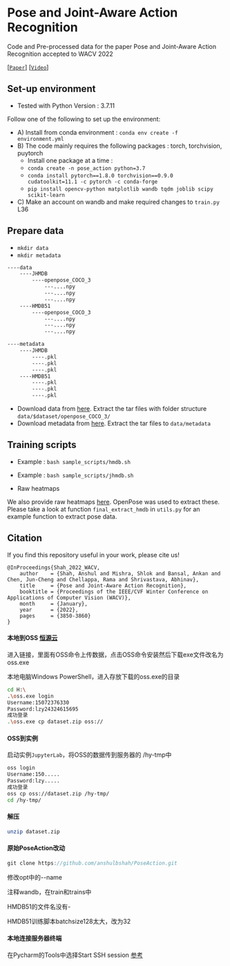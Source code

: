 # Pose and Joint-Aware Action Recognition

Code and Pre-processed data for the paper Pose and Joint-Aware Action Recognition accepted to WACV 2022

[[`Paper`](https://openaccess.thecvf.com/content/WACV2022/papers/Shah_Pose_and_Joint-Aware_Action_Recognition_WACV_2022_paper.pdf)] [[`Video`](https://youtu.be/BqaOlF_LOMA)]

## Set-up environment
- Tested with Python Version : 3.7.11
  

Follow one of the following to set up the environment:
- A) Install from conda environment : `conda env create -f environment.yml`
- B) The code mainly requires the following packages : torch, torchvision, puytorch 
  - Install one package at a time :
  - `conda create -n pose_action python=3.7`
  - `conda install pytorch==1.8.0 torchvision==0.9.0 cudatoolkit=11.1 -c pytorch -c conda-forge`
  - `pip install opencv-python matplotlib wandb tqdm joblib scipy scikit-learn`
- C) Make an account on wandb and make required changes to `train.py` L36


## Prepare data
- `mkdir data`
- `mkdir metadata`

```xml
----data
	----JHMDB
		----openpose_COCO_3
			---....npy
			---....npy
			---....npy
	----HMDB51
		----openpose_COCO_3
			---....npy
			---....npy
			---....npy

----metadata
	----JHMDB
		----.pkl
		----.pkl
		----.pkl
	----HMDB51
		----.pkl
		----.pkl
		----.pkl
```



- Download data from [here](http://www.cis.jhu.edu/~ashah/PoseAction/data/). Extract the tar files with folder structure `data/$dataset/openpose_COCO_3/`
- Download metadata from [here](http://www.cis.jhu.edu/~ashah/PoseAction/metadata.tar.gz). Extract the tar files to `data/metadata`

## Training scripts
- Example : `bash sample_scripts/hmdb.sh`

- Example : `bash sample_scripts/jhmdb.sh`

- Raw heatmaps

We also provide raw heatmaps [here](https://1drv.ms/u/s!AlAjgCeVY_IrgY40FMWKAsiO5-Opmw?e=N8e4A6). OpenPose was used to extract these. Please take a look at function `final_extract_hmdb` in `utils.py` for an example function to extract pose data. 

## Citation
If you find this repository useful in your work, please cite us! 
```
@InProceedings{Shah_2022_WACV,
    author    = {Shah, Anshul and Mishra, Shlok and Bansal, Ankan and Chen, Jun-Cheng and Chellappa, Rama and Shrivastava, Abhinav},
    title     = {Pose and Joint-Aware Action Recognition},
    booktitle = {Proceedings of the IEEE/CVF Winter Conference on Applications of Computer Vision (WACV)},
    month     = {January},
    year      = {2022},
    pages     = {3850-3860}
}
```





#### 本地到OSS [恒源云](https://www.gpushare.com/docs/data/upload/)

进入链接，里面有OSS命令上传数据，点击OSS命令安装然后下载exe文件改名为oss.exe

本地电脑Windows PowerShell，进入存放下载的oss.exe的目录

```sh
cd H:\
.\oss.exe login
Username:15072376330
Password:lzy24324615695
成功登录
.\oss.exe cp dataset.zip oss://
```

#### OSS到实例

启动实例`JupyterLab`，将OSS的数据传到服务器的 /hy-tmp中

```sh
oss login
Username:150.....
Password:lzy.....
成功登录
oss cp oss://dataset.zip /hy-tmp/
cd /hy-tmp/
```

#### 解压

```sh
unzip dataset.zip
```

#### 原始PoseAction改动

```java
git clone https://github.com/anshulbshah/PoseAction.git
```

修改opt中的--name

注释wandb，在train和trains中

HMDB51的文件名没有-

HMDB51训练脚本batchsize128太大，改为32



#### 本地连接服务器终端

在Pycharm的Tools中选择Start SSH session [参考](https://blog.csdn.net/qq_45100200/article/details/130355935?ops_request_misc=%257B%2522request%255Fid%2522%253A%2522171983704416800188557392%2522%252C%2522scm%2522%253A%252220140713.130102334.pc%255Fall.%2522%257D&request_id=171983704416800188557392&biz_id=0&utm_medium=distribute.pc_search_result.none-task-blog-2~all~first_rank_ecpm_v1~rank_v31_ecpm-5-130355935-null-null.142^v100^pc_search_result_base6&utm_term=pycharm%E8%BF%9C%E7%A8%8B%E6%9C%8D%E5%8A%A1%E5%99%A8%E7%BB%88%E7%AB%AF&spm=1018.2226.3001.4187)

#### 
